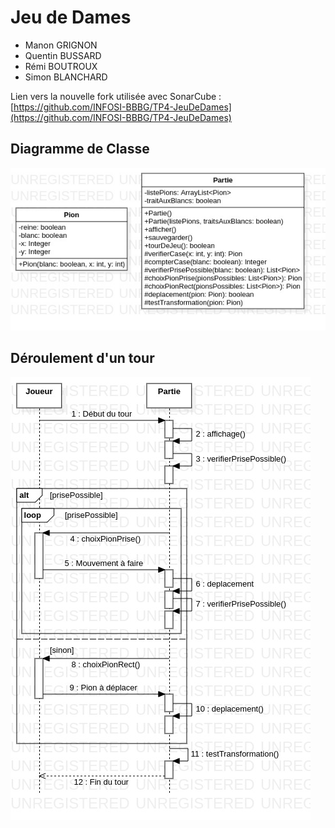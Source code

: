 # Jeu de Dames

- Manon GRIGNON
- Quentin BUSSARD
- Rémi BOUTROUX
- Simon BLANCHARD

Lien vers la nouvelle fork utilisée avec SonarCube : [https://github.com/INFOSI-BBBG/TP4-JeuDeDames](https://github.com/INFOSI-BBBG/TP4-JeuDeDames)

## Diagramme de Classe

![Diagramme de classe](/docs/DiagramClass.jpg)

## Déroulement d'un tour

![Diagramme de sequence](/docs/DiagramSequenceTour.jpg)

